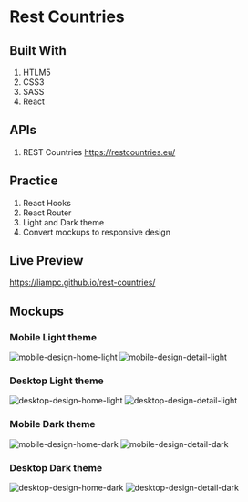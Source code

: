 
# Rest Countries

## Built With

1. HTLM5
2. CSS3
4. SASS
3. React

## APIs

1. REST Countries https://restcountries.eu/


## Practice
1. React Hooks
2. React Router
4. Light and Dark theme 
5. Convert mockups to responsive design

## Live Preview

https://liampc.github.io/rest-countries/


## Mockups 

### Mobile Light theme

![mobile-design-home-light]('./design/mobile-design-home-light.jpg')
![mobile-design-detail-light]('./design/mobile-design-detail-light.jpg')


### Desktop Light theme

![desktop-design-home-light]('./design/desktop-design-home-light.jpg')
![desktop-design-detail-light]('./design/desktop-design-detail-light.jpg')


### Mobile Dark theme

![mobile-design-home-dark]('./design/mobile-design-home-dark.jpg')
![mobile-design-detail-dark]('./design/mobile-design-detail-dark.jpg')

### Desktop Dark theme

![desktop-design-home-dark]('./design/desktop-design-home-dark.jpg')
![desktop-design-detail-dark]('./design/desktop-design-detail-dark.jpg')


